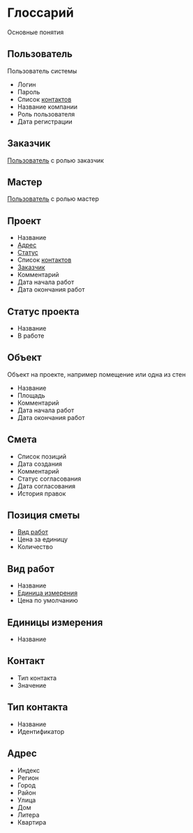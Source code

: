 # Глоссарий
Основные понятия

## Пользователь
Пользователь системы
- Логин
- Пароль
- Список [контактов](./glossary.md#Контакт)
- Название компании
- Роль пользователя
- Дата регистрации

## Заказчик
[Пользователь](./glossary.md#Пользователь) с ролью заказчик

## Мастер
[Пользователь](./glossary.md#Пользователь) с ролью мастер

## Проект
- Название
- [Адрес](./glossary.md#Адрес)
- [Статус](./glossary.md#статус-проекта)
- Список [контактов](./glossary.md#Контакт)
- [Заказчик](./glossary.md#Заказчик)
- Комментарий
- Дата начала работ
- Дата окончания работ

## Статус проекта
- Название
- В работе

## Объект
Объект на проекте, например помещение или одна из стен
- Название
- Площадь
- Комментарий
- Дата начала работ
- Дата окончания работ

## Смета
- Список позиций
- Дата создания
- Комментарий
- Статус согласования
- Дата согласования
- История правок

## Позиция сметы
- [Вид работ](#вид-работ)
- Цена за единицу
- Количество

## Вид работ
- Название
- [Единица измерения](#единицы-измерения)
- Цена по умолчанию

## Единицы измерения
- Название

## Контакт
- Тип контакта
- Значение

## Тип контакта
- Название
- Идентификатор

## Адрес
- Индекс
- Регион
- Город
- Район
- Улица
- Дом
- Литера
- Квартира